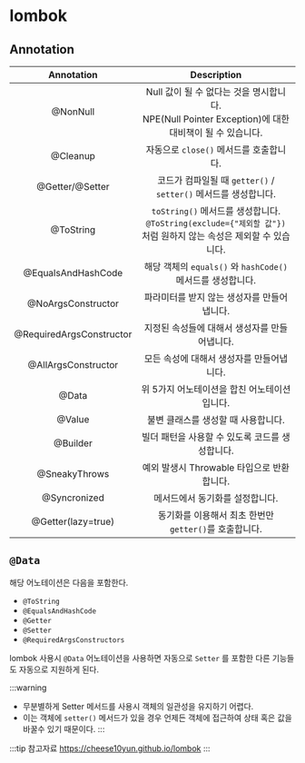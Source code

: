 # lombok

## Annotation

|Annotation|Description|
|:-:|:-:|
|@NonNull|Null 값이 될 수 없다는 것을 명시합니다.<br/>NPE(Null Pointer Exception)에 대한 대비책이 될 수 있습니다.|
|@Cleanup|자동으로 `close()` 메서드를 호출합니다.|
|@Getter/@Setter|코드가 컴파일될 때 `getter()` / `setter()` 메서드를 생성합니다.|
|@ToString|`toString()` 메서드를 생성합니다. `@ToString(exclude={"제외할 값"})` 처럼 원하지 않는 속성은 제외할 수 있습니다.|
|@EqualsAndHashCode|해당 객체의 `equals()` 와 `hashCode()` 메서드를 생성합니다.|
|@NoArgsConstructor|파라미터를 받지 않는 생성자를 만들어냅니다.|
|@RequiredArgsConstructor|지정된 속성들에 대해서 생성자를 만들어냅니다.|
|@AllArgsConstructor|모든 속성에 대해서 생성자를 만들어냅니다.|
|@Data|위 5가지 어노테이션을 합친 어노테이션입니다.|
|@Value|불변 클래스를 생성할 때 사용합니다.|
|@Builder|빌더 패턴을 사용할 수 있도록 코드를 생성합니다.|
|@SneakyThrows|예외 발생시 Throwable 타입으로 반환합니다.|
|@Syncronized|메서드에서 동기화를 설정합니다.|
|@Getter(lazy=true)|동기화를 이용해서 최초 한번만 `getter()`를 호출합니다.|

## `@Data`

해당 어노테이션은 다음을 포함한다.

* `@ToString`
* `@EqualsAndHashCode`
* `@Getter`
* `@Setter`
* `@RequiredArgsConstructors`

lombok 사용시 `@Data` 어노테이션을 사용하면 자동으로 `Setter` 를 포함한 다른 기능들도 자동으로 지원하게 된다.

:::warning
* 무분별하게 Setter 메서드를 사용시 객체의 일관성을 유지하기 어렵다.
* 이는 객체에 `setter()` 메서드가 있을 경우 언제든 객체에 접근하여 상태 혹은 값을 바꿀수 있기 때문이다.
:::

:::tip 참고자료
<https://cheese10yun.github.io/lombok>
:::

